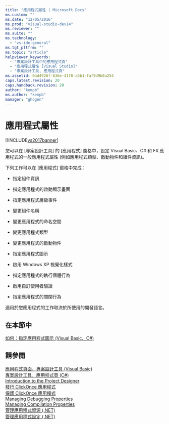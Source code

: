 ```yaml
---
title: "應用程式屬性 | Microsoft Docs"
ms.custom: ""
ms.date: "12/05/2016"
ms.prod: "visual-studio-dev14"
ms.reviewer: ""
ms.suite: ""
ms.technology: 
  - "vs-ide-general"
ms.tgt_pltfrm: ""
ms.topic: "article"
helpviewer_keywords: 
  - "專案設計工具中的應用程式頁"
  - "應用程式屬性 [Visual Studio]"
  - "專案設計工具, 應用程式頁"
ms.assetid: 0ad4926f-636e-41f8-a5b1-faf9d9b0a254
caps.latest.revision: 20
caps.handback.revision: 20
author: "kempb"
ms.author: "kempb"
manager: "ghogen"
---
```

# 應用程式屬性
[!INCLUDE[vs2017banner](../code-quality/includes/vs2017banner.md)]

您可以在 \[專案設計工具\] 的 \[應用程式\] 窗格中，設定 Visual Basic、C\# 和 F\# 應用程式的一般應用程式屬性 \(例如應用程式類型、啟動物件和組件資訊\)。  
  
 下列工作可以在 \[應用程式\] 窗格中完成：  
  
-   指定組件資訊  
  
-   指定應用程式的啟動顯示畫面  
  
-   指定應用程式層級事件  
  
-   變更組件名稱  
  
-   變更應用程式的命名空間  
  
-   變更應用程式類型  
  
-   變更應用程式的啟動物件  
  
-   指定應用程式圖示  
  
-   啟用 Windows XP 視覺化樣式  
  
-   指定應用程式的執行個體行為  
  
-   啟用自訂使用者驗證  
  
-   指定應用程式的關閉行為  
  
 適用於您應用程式的工作取決於所使用的開發語言。  
  
## 在本節中  
 [如何：指定應用程式圖示 \(Visual Basic、C\#\)](../Topic/How%20to:%20Specify%20an%20Application%20Icon%20\(Visual%20Basic,%20C%23\).md)  
  
## 請參閱  
 [應用程式頁面，專案設計工具 \(Visual Basic\)](../ide/reference/application-page-project-designer-visual-basic.md)   
 [專案設計工具，應用程式頁 \(C\#\)](../ide/reference/application-page-project-designer-csharp.md)   
 [Introduction to the Project Designer](http://msdn.microsoft.com/zh-tw/898dd854-c98d-430c-ba1b-a913ce3c73d7)   
 [發行 ClickOnce 應用程式](../deployment/publishing-clickonce-applications.md)   
 [保護 ClickOnce 應用程式](../deployment/securing-clickonce-applications.md)   
 [Managing Debugging Properties](http://msdn.microsoft.com/zh-tw/92474d16-e7fe-4fac-9287-6bd6b3a7eb68)   
 [Managing Compilation Properties](http://msdn.microsoft.com/zh-tw/94308881-f10f-4caf-a729-f1028e596a2c)   
 [管理應用程式資源 \(.NET\)](../ide/managing-application-resources-dotnet.md)   
 [管理應用程式設定 \(.NET\)](../ide/managing-application-settings-dotnet.md)